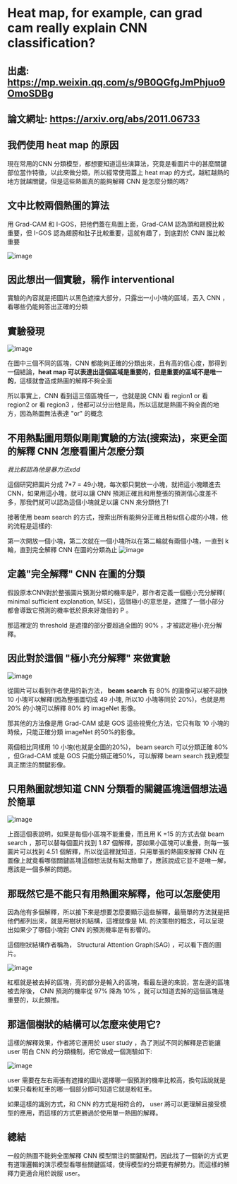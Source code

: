 # Heat map, for example, can grad cam really explain CNN classification?

## 出處: https://mp.weixin.qq.com/s/9B0QGfgJmPhjuo9OmoSDBg
## 論文網址: https://arxiv.org/abs/2011.06733

## 我們使用 heat map 的原因

現在常用的CNN 分類模型，都想要知道這些演算法，究竟是看圖片中的甚麼關鍵部位當作特徵，以此來做分類，所以經常使用蓋上 heat map 的方式，越紅越熱的地方就越關鍵，但是這些熱圖真的能夠解釋 CNN 是怎麼分類的嗎?

## 文中比較兩個熱圖的算法

用 Grad-CAM 和 I-GOS，把他們蓋在鳥圖上面，Grad-CAM 認為頭和翅膀比較重要，但 I-GOS 認為翅膀和肚子比較重要，這就有趣了，到底對於 CNN 誰比較重要

![image](https://user-images.githubusercontent.com/88547312/140942868-6101afc1-676f-4ffd-b94f-6dc973aead08.png)

## 因此想出一個實驗，稱作 interventional 

實驗的內容就是把圖片以黑色遮擋大部分，只露出一小小塊的區域，丟入 CNN ，看哪些仍能夠答出正確的分類

## 實驗發現

![image](https://user-images.githubusercontent.com/88547312/140943397-c275537e-225c-4a4d-9b7e-75c337ccbd24.png)

在圖中三個不同的區塊，CNN 都能夠正確的分類出來，且有高的信心度，那得到一個結論，**heat map 可以表達出這個區域是重要的，但是重要的區域不是唯一的**，這樣就會造成熱圖的解釋不夠全面

所以事實上，CNN 看到這三個區塊任一，也就是說 CNN 看 region1 or 看 region2 or 看 region3 ，他都可以分出他是鳥，所以這就是熱圖不夠全面的地方，因為熱圖無法表達 "or" 的概念

## 不用熱點圖用類似剛剛實驗的方法(搜索法)，來更全面的解釋 CNN 怎麼看圖片怎麼分類
_我比較認為他是暴力法xdd_

這個研究把圖片分成 7*7 = 49小塊，每次都只開放一小塊，就把這小塊餵進去 CNN，如果用這小塊，就可以讓 CNN 預測正確且和用整張的預測信心度差不多，那我們就可以認為這個小塊就足以讓 CNN 來分類他了!

接著使用 beam search 的方式，搜索出所有能夠分正確且相似信心度的小塊，他的流程是這樣的:

第一次開放一個小塊，第二次就在一個小塊所以在第二輪就有兩個小塊，一直到 k 輪，直到完全解釋 CNN 在圖的分類為止
![image](https://user-images.githubusercontent.com/88547312/140945197-5a5c47a4-2ffb-47c4-866e-f3e6b03619d2.png)

## 定義"完全解釋" CNN 在圖的分類

假設原本CNN對於整張圖片預測分類的機率是P，那作者定義一個極小充分解釋( minimal sufficient explanation, MSE)，這個極小的意思是，遮擋了一個小部分都會導致它預測的機率低於原來好幾倍的 P 。

那這裡定的 threshold 是遮擋的部分要超過全圖的 90% ，才被認定極小充分解釋。

## 因此對於這個 "極小充分解釋" 來做實驗

![image](https://user-images.githubusercontent.com/88547312/142757673-3bff9d04-7064-4e11-a801-a8fb467feb49.png)

從圖片可以看到作者使用的新方法， **beam search** 有 80% 的圖像可以被不超快 10 小塊可以解釋(因為整張圖切成 49 小塊, 所以10 小塊等同於 20%)，也就是用 20% 的小塊可以解釋 80% 的 imageNet 影像。

那其他的方法像是用 Grad-CAM 或是 GOS 這些視覺化方法，它只有取 10 小塊的時候，只能正確分類 imageNet 的50%的影像。

兩個相比同樣用 10 小塊(也就是全圖的20%)， beam search 可以分類正確 80% ，但Grad-CAM 或是 GOS 只能分類正確50%，可以解釋 beam search 找到模型真正關注的關鍵影像。

## 只用熱圖就想知道 CNN 分類看的關鍵區塊這個想法過於簡單

![image](https://user-images.githubusercontent.com/88547312/142762850-d2d238d2-73d6-45c1-a80a-63ee79e172f7.png)

上面這個表說明，如果是每個小區塊不能重疊，而且用 K =15 的方式去做 beam search ，那可以替每個圖片找到 1.87 個解釋，那如果小區塊可以重疊，則每一張圖片可以找到 4.51 個解釋，所以從這裡就知道，只用單張的熱圖來解釋 CNN 在圖像上就竟看哪個關鍵區塊這個想法就有點太簡單了，應該說成它並不是唯一解，應該是一個多解的問題。

## 那既然它是不能只有用熱圖來解釋，他可以怎麼使用

因為他有多個解釋，所以接下來是想要怎麼要顯示這些解釋，最簡單的方法就是把他們都列出來，就是用樹狀的結構，這裡就像是 ML 的決策樹的概念，可以呈現出如果少了哪個小塊對 CNN 的預測機率是有影響的。

這個樹狀結構作者稱為， Structural Attention Graph(SAG) ，可以看下面的圖片。

![image](https://user-images.githubusercontent.com/88547312/142762991-11e6d9f0-cc98-4e68-bcc2-59f7bc437d54.png)

紅框就是被去掉的區塊，亮的部分是輸入的區塊，看最左邊的來說，當左邊的區塊被去除後， CNN 預測的機率從 97% 降為 10% ，就可以知道去掉的這個區塊是重要的，以此類推。

## 那這個樹狀的結構可以怎麼來使用它?

這樣的解釋效果，作者將它運用於  user study ，為了測試不同的解釋是否能讓 user 明白 CNN 的分類機制，把它做成一個測驗如下:

![image](https://user-images.githubusercontent.com/88547312/142763054-b88c0f88-aece-48cb-be33-f051c657fca8.png)

user 需要在左右兩張有遮擋的圖片選擇哪一個預測的機率比較高，換句話說就是如果只看粉紅車的哪一個部分即可知道它就是粉紅車。

如果這樣的識別方式，和 CNN 的方式是相符合的， user 將可以更理解且接受模型的應用，而這樣的方式更勝過於使用單一熱圖的解釋。

## 總結

一般的熱圖不能夠全面解釋 CNN 模型關注的關鍵點們，因此找了一個新的方式更有道理邏輯的演示模型看哪些關鍵區域，使得模型的分類更有解勢力。而這樣的解釋力更適合用於說服 user。

